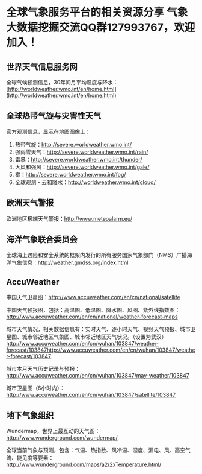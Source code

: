 全球气象服务平台的相关资源分享
气象大数据挖掘交流QQ群127993767，欢迎加入！
==============================

世界天气信息服务网
------------------

全球气候预测信息，30年间月平均温度与降水：
[http://worldweather.wmo.int/en/home.html](http://worldweather.wmo.int/en/home.html)

全球热带气旋与灾害性天气
------------------------

官方观测信息，显示在地图图像上：  

1. 热带气旋：http://severe.worldweather.wmo.int/
2. 强雨雪天气：http://severe.worldweather.wmo.int/rain/
3. 雷暴：http://severe.worldweather.wmo.int/thunder/
4. 大风和强风：http://severe.worldweather.wmo.int/gale/
5. 雾：http://severe.worldweather.wmo.int/fog/
6. 全球观测 - 云和降水：http://worldweather.wmo.int/cloud/
    
欧洲天气警报
------------
欧洲地区极端天气警报：http://www.meteoalarm.eu/

海洋气象联合委员会
------------------
全球海上遇险和安全系统的框架内发行的所有服务国家气象部门（NMS）广播海洋气象信息：http://weather.gmdss.org/index.html

AccuWeather
-----------
中国天气卫星图：http://www.accuweather.com/en/cn/national/satellite

中国天气预报图，包括：高温图、低温图、降水图、风图、紫外线指数图：http://www.accuweather.com/en/cn/national/weather-forecast-maps

城市天气情况，相关数据信息有：实时天气、逐小时天气、视频天气预报、城市卫星图、城市邻近地区气象图、城市邻近地区天气状况。（设置为武汉）http://www.accuweather.com/en/cn/wuhan/103847/weather-forecast/103847http://www.accuweather.com/en/cn/wuhan/103847/weather-forecast/103847

城市本月天气历史记录与预报：http://www.accuweather.com/en/cn/wuhan/103847/may-weather/103847

城市卫星图（6小时内）：http://www.accuweather.com/en/cn/wuhan/103847/satellite/103847

地下气象组织
------------
Wundermap，世界上最互动的天气图：http://www.wunderground.com/wundermap/

全球当前气象与预测，包含：气温、热指数、风冷温、湿度、漏电、风、高空气流、能见度等要素：http://www.wunderground.com/maps/a2/2xTemperature.html/

